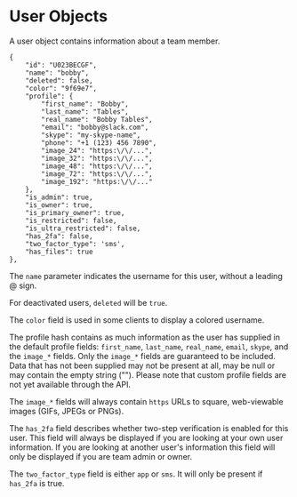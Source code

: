 # User Objects

A user object contains information about a team member.

	{
		"id": "U023BECGF",
		"name": "bobby",
		"deleted": false,
		"color": "9f69e7",
		"profile": {
			"first_name": "Bobby",
			"last_name": "Tables",
			"real_name": "Bobby Tables",
			"email": "bobby@slack.com",
			"skype": "my-skype-name",
			"phone": "+1 (123) 456 7890",
			"image_24": "https:\/\/...",
			"image_32": "https:\/\/...",
			"image_48": "https:\/\/...",
			"image_72": "https:\/\/...",
			"image_192": "https:\/\/..."
		},
		"is_admin": true,
		"is_owner": true,
		"is_primary_owner": true,
		"is_restricted": false,
		"is_ultra_restricted": false,
		"has_2fa": false,
		"two_factor_type": 'sms',
		"has_files": true
	},

The `name` parameter indicates the username for this user, without a leading
@ sign.

For deactivated users, `deleted` will be `true`.

The `color` field is used in some clients to display a colored  username.

The profile hash contains as much information as the user has supplied in the 
default profile fields: `first_name`, `last_name`, `real_name`, `email`, 
`skype`, and the `image_*` fields. Only the `image_*` fields are guaranteed to 
be included. Data that has not been supplied may not be present at all, may be 
null or may contain the empty string (""). Please note that custom profile 
fields are not yet available through the API.

The `image_*` fields will always contain `https` URLs to square, web-viewable
images (GIFs, JPEGs or PNGs).

The `has_2fa` field describes whether two-step verification is enabled for this
user. This field will always be displayed if you are looking at your own user
information. If you are looking at another user's information this field will only
be displayed if you are team admin or owner.

The `two_factor_type` field is either `app` or `sms`. It will only be present if `has_2fa` is true.